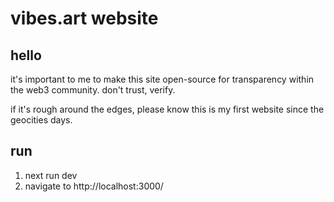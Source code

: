 # vibes.art website

## hello

it's important to me to make this site open-source for transparency within the web3 community. don't trust, verify.

if it's rough around the edges, please know this is my first website since the geocities days.

## run

1. next run dev
2. navigate to http://localhost:3000/